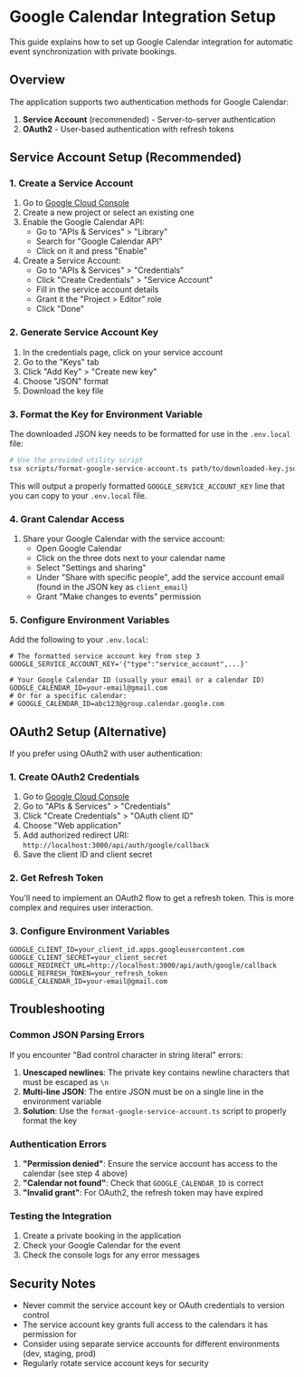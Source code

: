 # Google Calendar Integration Setup

This guide explains how to set up Google Calendar integration for automatic event synchronization with private bookings.

## Overview

The application supports two authentication methods for Google Calendar:
1. **Service Account** (recommended) - Server-to-server authentication
2. **OAuth2** - User-based authentication with refresh tokens

## Service Account Setup (Recommended)

### 1. Create a Service Account

1. Go to [Google Cloud Console](https://console.cloud.google.com/)
2. Create a new project or select an existing one
3. Enable the Google Calendar API:
   - Go to "APIs & Services" > "Library"
   - Search for "Google Calendar API"
   - Click on it and press "Enable"
4. Create a Service Account:
   - Go to "APIs & Services" > "Credentials"
   - Click "Create Credentials" > "Service Account"
   - Fill in the service account details
   - Grant it the "Project > Editor" role
   - Click "Done"

### 2. Generate Service Account Key

1. In the credentials page, click on your service account
2. Go to the "Keys" tab
3. Click "Add Key" > "Create new key"
4. Choose "JSON" format
5. Download the key file

### 3. Format the Key for Environment Variable

The downloaded JSON key needs to be formatted for use in the `.env.local` file:

```bash
# Use the provided utility script
tsx scripts/format-google-service-account.ts path/to/downloaded-key.json
```

This will output a properly formatted `GOOGLE_SERVICE_ACCOUNT_KEY` line that you can copy to your `.env.local` file.

### 4. Grant Calendar Access

1. Share your Google Calendar with the service account:
   - Open Google Calendar
   - Click on the three dots next to your calendar name
   - Select "Settings and sharing"
   - Under "Share with specific people", add the service account email (found in the JSON key as `client_email`)
   - Grant "Make changes to events" permission

### 5. Configure Environment Variables

Add the following to your `.env.local`:

```env
# The formatted service account key from step 3
GOOGLE_SERVICE_ACCOUNT_KEY='{"type":"service_account",...}'

# Your Google Calendar ID (usually your email or a calendar ID)
GOOGLE_CALENDAR_ID=your-email@gmail.com
# Or for a specific calendar:
# GOOGLE_CALENDAR_ID=abc123@group.calendar.google.com
```

## OAuth2 Setup (Alternative)

If you prefer using OAuth2 with user authentication:

### 1. Create OAuth2 Credentials

1. Go to [Google Cloud Console](https://console.cloud.google.com/)
2. Go to "APIs & Services" > "Credentials"
3. Click "Create Credentials" > "OAuth client ID"
4. Choose "Web application"
5. Add authorized redirect URI: `http://localhost:3000/api/auth/google/callback`
6. Save the client ID and client secret

### 2. Get Refresh Token

You'll need to implement an OAuth2 flow to get a refresh token. This is more complex and requires user interaction.

### 3. Configure Environment Variables

```env
GOOGLE_CLIENT_ID=your_client_id.apps.googleusercontent.com
GOOGLE_CLIENT_SECRET=your_client_secret
GOOGLE_REDIRECT_URL=http://localhost:3000/api/auth/google/callback
GOOGLE_REFRESH_TOKEN=your_refresh_token
GOOGLE_CALENDAR_ID=your-email@gmail.com
```

## Troubleshooting

### Common JSON Parsing Errors

If you encounter "Bad control character in string literal" errors:

1. **Unescaped newlines**: The private key contains newline characters that must be escaped as `\n`
2. **Multi-line JSON**: The entire JSON must be on a single line in the environment variable
3. **Solution**: Use the `format-google-service-account.ts` script to properly format the key

### Authentication Errors

1. **"Permission denied"**: Ensure the service account has access to the calendar (see step 4 above)
2. **"Calendar not found"**: Check that `GOOGLE_CALENDAR_ID` is correct
3. **"Invalid grant"**: For OAuth2, the refresh token may have expired

### Testing the Integration

1. Create a private booking in the application
2. Check your Google Calendar for the event
3. Check the console logs for any error messages

## Security Notes

- Never commit the service account key or OAuth credentials to version control
- The service account key grants full access to the calendars it has permission for
- Consider using separate service accounts for different environments (dev, staging, prod)
- Regularly rotate service account keys for security